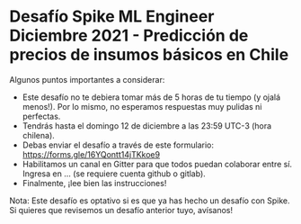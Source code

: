 # Desafío Spike ML Engineer Diciembre 2021 - Predicción de precios de insumos básicos en Chile

Algunos puntos importantes a considerar:

* Este desafío no te debiera tomar más de 5 horas de tu tiempo (y ojalá menos!). Por lo mismo, no esperamos respuestas muy pulidas ni perfectas.
* Tendrás hasta el domingo 12 de diciembre a las 23:59 UTC-3 (hora chilena).
* Debas enviar el desafío a través de este formulario: https://forms.gle/16YQontt14jTKkoe9
* Habilitamos un canal en Gitter para que todos puedan colaborar entre sí. Ingresa en ... (se requiere cuenta github o gitlab).
* Finalmente, ¡lee bien las instrucciones!

Nota: Este desafío es optativo si es que ya has hecho un desafío con Spike. Si quieres que revisemos un desafío anterior tuyo, avísanos!
